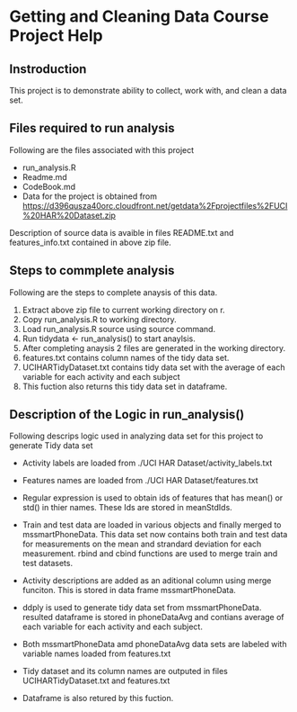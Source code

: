 Getting and Cleaning Data Course Project Help  
======================

Instroduction
-------------------------

This project is to demonstrate ability to collect, work with, and clean a data set.  

Files required to run analysis 
--------------------------

Following are the files associated with this project
  * run_analysis.R
  * Readme.md
  * CodeBook.md 
  * Data for the project is obtained from https://d396qusza40orc.cloudfront.net/getdata%2Fprojectfiles%2FUCI%20HAR%20Dataset.zip

Description of source data is avaible in files README.txt and features_info.txt contained in above zip file.

Steps to commplete analysis
-----------------------------

Following are the steps to complete anaysis of this data. 

1. Extract above zip file to current working directory on r. 
2. Copy run_analysis.R to working directory. 
3. Load run_analysis.R source using source command.
4. Run tidydata <- run_analysis() to start anaylsis. 
5. After completing anaysis 2 files are generated in the working directory. 
6. features.txt contains column names of the tidy data set.
7. UCIHARTidyDataset.txt contains  tidy data set with the average of each variable for each activity and each subject
8. This fuction also returns this tidy data set in dataframe. 

Description of the Logic in run_analysis()
-----------------------

Following descrips logic used in analyzing data set for this project to generate Tidy data set

* Activity labels are loaded from ./UCI HAR Dataset/activity_labels.txt 

* Features names are loaded from ./UCI HAR Dataset/features.txt

* Regular expression is used to obtain ids of features that has mean() or std() in thier names. These Ids are stored in meanStdIds.

* Train and test data are loaded in various objects and finally merged to mssmartPhoneData. This data set now contains both train and test data for measurements on the mean and strandard deviation for each measurement. rbind and cbind functions are used to merge train and test datasets. 

* Activity descriptions are added as an aditional column using merge funciton. This is stored in data frame mssmartPhoneData. 

* ddply is used to generate tidy data set from mssmartPhoneData. resulted dataframe is stored in phoneDataAvg and contians average of each variable for each activity and each subject. 

* Both mssmartPhoneData amd phoneDataAvg data sets are labeled with variable names loaded from features.txt 

* Tidy dataset and its column names are outputed in files UCIHARTidyDataset.txt and features.txt

* Dataframe is also retured by this fuction. 

